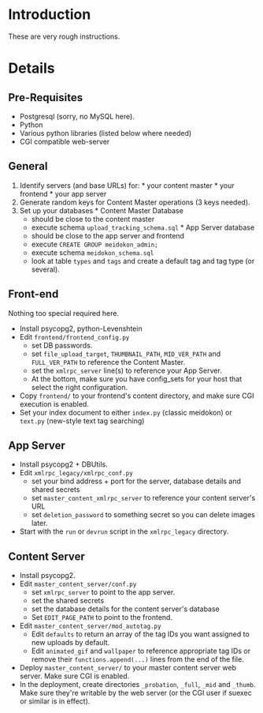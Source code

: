 # Introduction #

These are very rough instructions.

# Details #

## Pre-Requisites ##

  * Postgresql (sorry, no MySQL here).
  * Python
  * Various python libraries (listed below where needed)
  * CGI compatible web-server

## General ##

  1. Identify servers (and base URLs) for:
    * your content master
    * your frontend
    * your app server
  1. Generate random keys for Content Master operations (3 keys needed).
  1. Set up your databases
    * Content Master Database
      * should be close to the content master
      * execute schema ` upload_tracking_schema.sql `
    * App Server database
      * should be close to the app server and frontend
      * execute ` CREATE GROUP meidokon_admin; `
      * execute schema ` meidokon_schema.sql `
      * look at table ` types ` and ` tags ` and create a default tag and tag type (or several).

## Front-end ##

Nothing too special required here.

  * Install psycopg2, python-Levenshtein
  * Edit ` frontend/frontend_config.py `
    * set DB passwords.
    * set `file_upload_target`, `THUMBNAIL_PATH`, `MID_VER_PATH` and `FULL_VER_PATH` to reference the Content Master.
    * set the `xmlrpc_server` line(s) to reference your App Server.
    * At the bottom, make sure you have config\_sets for your host that select the right configuration.
  * Copy `frontend/` to your frontend's content directory, and make sure CGI execution is enabled.
  * Set your index document to either `index.py` (classic meidokon) or `text.py` (new-style text tag searching)

## App Server ##
  * Install psycopg2 + DBUtils.
  * Edit `xmlrpc_legacy/xmlrpc_conf.py`
    * set your bind address + port for the server, database details and shared secrets
    * set `master_content_xmlrpc_server` to reference your content server's URL
    * set `deletion_password` to something secret so you can delete images later.
  * Start with the `run` or `devrun` script in the `xmlrpc_legacy` directory.

## Content Server ##
  * Install psycopg2.
  * Edit `master_content_server/conf.py`
    * set `xmlrpc_server` to point to the app server.
    * set the shared secrets
    * set the database details for the content server's database
    * Set `EDIT_PAGE_PATH` to point to the frontend.
  * Edit `master_content_server/mod_autotag.py`
    * Edit `defaults` to return an array of the tag IDs you want assigned to new uploads by default.
    * Edit `animated_gif` and `wallpaper` to reference appropriate tag IDs or remove their `functions.append(...)` lines from the end of the file.
  * Deploy `master_content_server/` to your master content server web server.  Make sure CGI is enabled.
  * In the deployment, create directories `_probation`, `_full`, `_mid` and `_thumb`.  Make sure they're writable by the web server (or the CGI user if suexec or similar is in effect).